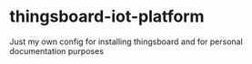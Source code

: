 # thingsboard-iot-platform
Just my own config for installing thingsboard and for personal documentation purposes
